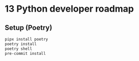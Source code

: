 # 13 Python developer roadmap


## Setup (Poetry)


```bash
pipx install poetry
poetry install
poetry shell
pre-commit install